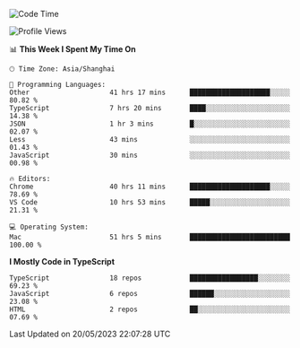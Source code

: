<!--START_SECTION:waka-->
![Code Time](http://img.shields.io/badge/Code%20Time-4%2C517%20hrs%2057%20mins-blue)

![Profile Views](http://img.shields.io/badge/Profile%20Views-5-blue)

📊 **This Week I Spent My Time On** 

```text
🕑︎ Time Zone: Asia/Shanghai

💬 Programming Languages: 
Other                    41 hrs 17 mins      ████████████████████░░░░░   80.82 % 
TypeScript               7 hrs 20 mins       ████░░░░░░░░░░░░░░░░░░░░░   14.38 % 
JSON                     1 hr 3 mins         █░░░░░░░░░░░░░░░░░░░░░░░░   02.07 % 
Less                     43 mins             ░░░░░░░░░░░░░░░░░░░░░░░░░   01.43 % 
JavaScript               30 mins             ░░░░░░░░░░░░░░░░░░░░░░░░░   00.98 % 

🔥 Editors: 
Chrome                   40 hrs 11 mins      ████████████████████░░░░░   78.69 % 
VS Code                  10 hrs 53 mins      █████░░░░░░░░░░░░░░░░░░░░   21.31 % 

💻 Operating System: 
Mac                      51 hrs 5 mins       █████████████████████████   100.00 % 
```

**I Mostly Code in TypeScript** 

```text
TypeScript               18 repos            █████████████████░░░░░░░░   69.23 % 
JavaScript               6 repos             ██████░░░░░░░░░░░░░░░░░░░   23.08 % 
HTML                     2 repos             ██░░░░░░░░░░░░░░░░░░░░░░░   07.69 % 
```




 Last Updated on 20/05/2023 22:07:28 UTC
<!--END_SECTION:waka-->
